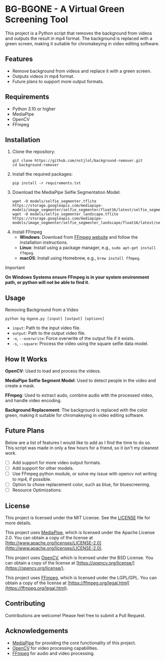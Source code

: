 # BG-BGONE - A Virtual Green Screening Tool
This project is a Python script that removes the background from videos and outputs the result in mp4 format. The background is replaced with a green screen, making it suitable for chromakeying in video editing software.

## Features
- Remove background from videos and replace it with a green screen.
- Outputs videos in mp4 format.
- Future plans to support more output formats.

## Requirements
- Python 3.10 or higher
- MediaPipe
- OpenCV
- FFmpeg

## Installation
1. Clone the repository:
    ```
    git clone https://github.com/nstjlol/background-remover.git
    cd background-remover
    ```
2. Install the required packages:
    ```
    pip install -r requirements.txt
    ```
3. Download the MediaPipe Selfie Segmentation Model:
    ```
    wget -O models/selfie_segmenter.tflite https://storage.googleapis.com/mediapipe-models/image_segmenter/selfie_segmenter/float16/latest/selfie_segmenter.tflite
    wget -O models/selfie_segmenter_landscape.tflite https://storage.googleapis.com/mediapipe-models/image_segmenter/selfie_segmenter_landscape/float16/latest/selfie_segmenter_landscape.tflite
    ```
4. Install FFmpeg
    - **Windows**: Download from [FFmpeg website](https://www.ffmpeg.org/download.html) and follow the installation instructions.
    - **Linux**: Install using a package manager, e.g., `sudo apt-get install ffmpeg`.
    - **macOS**: Install using Homebrew, e.g., `brew install ffmpeg`.

> [!IMPORTANT]
> **On Windows Systems ensure FFmpeg is in your system environment path, or python will not be able to find it.**

## Usage
Removing Background from a Video
```
python bg-bgone.py [input] [output] [options]
```
- `input`: Path to the input video file.
- `output`: Path to the output video file.
- `-o`, `--overwrite`: Force overwrite of the output file if it exists.
- `-s`, `--square`: Process the video using the square selfie data model.

## How It Works
**OpenCV**: Used to load and process the videos.

**MediaPipe Selfie Segment Model**: Used to detect people in the video and create a mask.

**FFmpeg**: Used to extract audo, combine audio with the processed video, and handle video encoding.

**Background Replacement**: The background is replaced with the color green, making it suitable for chromakeying in video editing software.

## Future Plans
Below are a list of features I would like to add as I find the time to do so. This script was made in only a few hours for a friend, so it isn't my cleanest work.
- [ ] Add support for more video output formats.
- [ ] Add support for other models.
- [ ] Use FFmpeg python module, or solve my issue with opencv not writing to mp4, if possible.
- [ ] Option to chose replacement color, such as blue, for bluescreening.
- [ ] Resource Optimizations.

## License

This project is licensed under the MIT License. See the [LICENSE](LICENSE) file for more details.

This project uses [MediaPipe](https://github.com/google-ai-edge/mediapipe), which is licensed under the Apache License 2.0. You can obtain a copy of the license at [http://www.apache.org/licenses/LICENSE-2.0](http://www.apache.org/licenses/LICENSE-2.0).

This project uses [OpenCV](https://opencv.org), which is licensed under the BSD License. You can obtain a copy of the license at [https://opencv.org/license/](https://opencv.org/license/).

This project uses [FFmpeg](https://ffmpeg.org), which is licensed under the LGPL/GPL. You can obtain a copy of the license at [https://ffmpeg.org/legal.html](https://ffmpeg.org/legal.html).

## Contributing
Contributions are welcome! Please feel free to submit a Pull Request.

## Acknowledgements
- [MediaPipe](https://github.com/google-ai-edge/mediapipe) for providing the core functionality of this project.
- [OpenCV](https://github.com/opencv/opencv) for video processing capabilities.
- [FFmpeg](https://ffmpeg.org) for audio and video processing.

